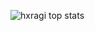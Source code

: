 ![hxragi top stats](https://github-readme-stats.vercel.app/api/top-langs/?username=hxragi&layout=compact&theme=onedark)
